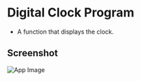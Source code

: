 # Digital Clock Program
* A function that displays the clock.

## Screenshot
![App Image]("./app_images/time.png")
